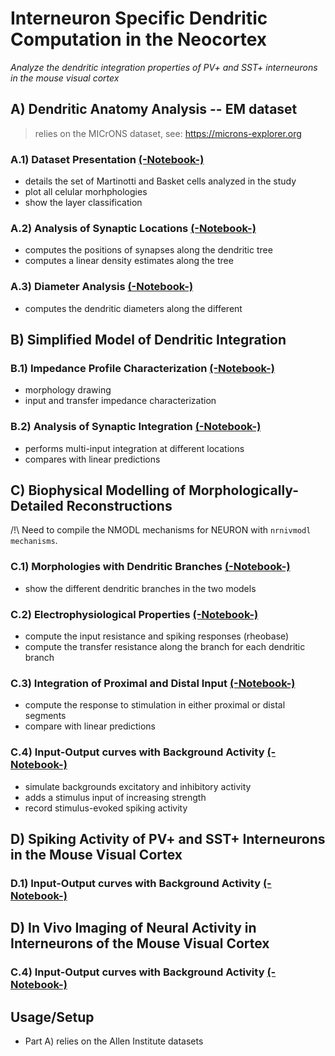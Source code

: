 # Interneuron Specific Dendritic Computation in the Neocortex

*Analyze the dendritic integration properties of PV+ and SST+ interneurons in the mouse visual cortex*

## A) Dendritic Anatomy Analysis -- EM dataset

> relies on the MICrONS dataset, see: https://microns-explorer.org

### A.1) Dataset Presentation [(-Notebook-)](./anatomy/Dataset-Presentation.ipynb)

- details the set of Martinotti and Basket cells analyzed in the study
- plot all celular morhphologies 
- show the layer classification

### A.2) Analysis of Synaptic Locations [(-Notebook-)](https://github.com/yzerlaut/pv-sst-dendrites/blob/main/anatomy/Synaptic-Location-Analysis.ipynb)

- computes the positions of synapses along the dendritic tree
- computes a linear density estimates along the tree

### A.3) Diameter Analysis [(-Notebook-)](https://github.com/yzerlaut/pv-sst-dendrites/blob/main/anatomy/Diameter-Analysis.ipynb)

- computes the dendritic diameters along the different 

## B) Simplified Model of Dendritic Integration 

### B.1) Impedance Profile Characterization [(-Notebook-)](https://github.com/yzerlaut/pv-sst-dendrites/blob/main/biophysical_modelling/reduced_model/Impedance-BRT.ipynb)

- morphology drawing 
- input and transfer impedance characterization

### B.2) Analysis of Synaptic Integration [(-Notebook-)](https://github.com/yzerlaut/pv-sst-dendrites/blob/main/biophysical_modelling/reduced_model/Multi-Input-Integration.ipynb)

- performs multi-input integration at different locations
- compares with linear predictions

## C) Biophysical Modelling of Morphologically-Detailed Reconstructions

/!\ Need to compile the NMODL mechanisms for NEURON with `nrnivmodl mechanisms`.

### C.1) Morphologies with Dendritic Branches [(-Notebook-)](https://github.com/yzerlaut/pv-sst-dendrites/blob/main/biophysical_modelling/detailed_model/Find-Single-Dendritic-Branches.ipynb)

- show the different dendritic branches in the two models

### C.2) Electrophysiological Properties [(-Notebook-)](https://github.com/yzerlaut/pv-sst-dendrites/blob/main/biophysical_modelling/detailed_model/Electrophysiological-Properties.ipynb)
 
- compute the input resistance and spiking responses (rheobase)
- compute the transfer resistance along the branch for each dendritic branch

### C.3) Integration of Proximal and Distal Input [(-Notebook-)](https://github.com/yzerlaut/pv-sst-dendrites/blob/main/biophysical_modelling/detailed_model/Clustered-Input.ipynb)

- compute the response to stimulation in either proximal or distal segments
- compare with linear predictions

### C.4) Input-Output curves with Background Activity [(-Notebook-)](https://github.com/yzerlaut/pv-sst-dendrites/blob/main/biophysical_modelling/detailed_model/Stim-on-Background.ipynb)

- simulate backgrounds excitatory and inhibitory activity
- adds a stimulus input of increasing strength
- record stimulus-evoked spiking activity

## D) Spiking Activity of PV+ and SST+ Interneurons in the Mouse Visual Cortex

### D.1) Input-Output curves with Background Activity [(-Notebook-)](https://github.com/yzerlaut/pv-sst-dendrites/blob/main/biophysical_modelling/detailed_model/Stim-on-Background.ipynb)

## D) In Vivo Imaging of Neural Activity in Interneurons of the Mouse Visual Cortex

### C.4) Input-Output curves with Background Activity [(-Notebook-)](https://github.com/yzerlaut/pv-sst-dendrites/blob/main/biophysical_modelling/detailed_model/Stim-on-Background.ipynb)

## Usage/Setup

- Part A) relies on the Allen Institute datasets
